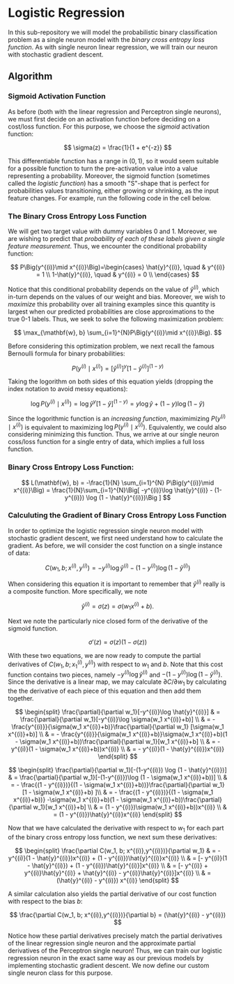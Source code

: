 # Logistic Regression
In this sub-repository we will model the probabilistic binary classification problem as a single neuron model with the *binary cross entropy loss function*. As with single neuron linear regression, we will train our neuron with stochastic gradient descent.

## Algorithm

### Sigmoid Activation Function
As before (both with the linear regression and Perceptron single neurons), we must first decide on an activation function before deciding on a cost/loss function. For this purpose, we choose the *sigmoid* activation function:

$$
\sigma(z) = \frac{1}{1 + e^{-z}}
$$

This differentiable function has a range in $(0, 1)$, so it would seem suitable for a possible function to turn the pre-activation value into a value representing a probability. Moreover, the sigmoid function (sometimes called the *logistic function*) has a smooth "S"-shape that is perfect for probabilities values transitioning, either growing or shrinking, as the input feature changes. For example, run the following code in the cell below. 


### The Binary Cross Entropy Loss Function 
We will get two target value with dummy variables 0 and 1. Moreover, we are wishing to predict that *probability of each of these labels given a single feature measurement*. Thus, we encounter the conditional probability function:

$$
P\Big(y^{(i)}\mid x^{(i)}\Big)=\begin{cases}
          \hat{y}^{(i)}, \quad &  y^{(i)} = 1 \\
          1-\hat{y}^{(i)}, \quad & y^{(i)} = 0 \\
     \end{cases}
$$

Notice that this conditional probability depends on the value of $\hat{y}^{(i)}$, which in-turn depends on the values of our weight and bias. Moreover, we wish to *maximize* this probability over all training examples since this quantity is largest when our predicted probabilities are close approximations to the true 0-1 labels. Thus, we seek to solve the following maximization problem:

$$
\max_{\mathbf{w}, b} \sum_{i=1}^{N}P\Big(y^{(i)}\mid x^{(i)}\Big).
$$

Before considering this optimization problem, we next recall the famous Bernoulli formula for binary probabilities:

$$
P\Big(y^{(i)}\mid x^{(i)}\Big) = [\hat{y}^{(i)}]^{y}[1 - \hat{y}^{(i)}]^{(1-y)}
$$

Taking the logorithm on both sides of this equation yields (dropping the index notation to avoid messy equations):

$$
\log P\Big(y^{(i)}\mid x^{(i)}\Big) = \log \hat{y}^{y}[1 - \hat{y}]^{(1-y)} = y\log \hat{y} + (1-y) \log (1 - \hat{y})
$$

Since the logorithmic function is an *increasing function*, maximimizing $P\Big(y^{(i)}\mid x^{(i)}\Big)$ is equivalent to maximizing $\log P\Big(y^{(i)}\mid x^{(i)}\Big)$. Equivalently, we could also considering minimizing this function. Thus, we arrive at our single neuron coss/loss function for a single entry of data, which implies a full loss function. 

### Binary Cross Entropy Loss Function:
$$
L(\mathbf{w}, b) = -\frac{1}{N} \sum_{i=1}^{N} P\Big(y^{(i)}\mid x^{(i)}\Big) = \frac{1}{N}\sum_{i=1}^{N}\Big[ -y^{(i)}\log \hat{y}^{(i)} - (1-y^{(i)}) \log (1 - \hat{y}^{(i)})\Big ]
$$

### Calculuting the Gradient of Binary Cross Entropy Loss Function
In order to optimize the logistic regression single neuron model with stochastic gradient descent, we first need understand how to calculate the gradient. As before, we will consider the cost function on a single instance of data:

$$
C(w_1, b; x^{(i)},y^{(i)}) = -y^{(i)}\log \hat{y}^{(i)} - (1-y^{(i)}) \log (1 - \hat{y}^{(i)})
$$

When considering this equation it is important to remember that $\hat{y}^{(i)}$ really is a composite function. More specifically, we note

$$
\hat{y}^{(i)} = \sigma(z) = \sigma(w_1x^{(i)} + b).
$$

Next we note the particularly nice closed form of the derivative of the sigmoid function.

$$
\sigma'(z) = \sigma(z)(1 - \sigma(z))
$$

With these two equations, we are now ready to compute the partial derivatives of $C(w_1, b; x_{1}^{(i)},y^{(i)})$ with respect to $w_1$ and $b$. Note that this cost function contains two pieces, namely $-y^{(i)}\log \hat{y}^{(i)}$ and $- (1-y^{(i)}) \log (1 - \hat{y}^{(i)})$. Since the derivative is a linear map, we may calculate $\partial C/ \partial w_1$ by calculating the the derivative of each piece of this equation and then add them together. 

$$
\begin{split}
\frac{\partial}{\partial w_1}[-y^{(i)}\log \hat{y}^{(i)}] & = \frac{\partial}{\partial w_1}[-y^{(i)}\log \sigma(w_1 x^{(i)}+b)] \\
 & = - \frac{y^{(i)}}{\sigma(w_1 x^{(i)}+b)}\frac{\partial}{\partial w_1} [\sigma(w_1 x^{(i)}+b)] \\
 & = - \frac{y^{(i)}}{\sigma(w_1 x^{(i)}+b)}\sigma(w_1 x^{(i)}+b)(1 - \sigma(w_1 x^{(i)}+b))\frac{\partial}{\partial w_1}[w_1 x^{(i)}+b] \\
 & = - y^{(i)}(1 - \sigma(w_1 x^{(i)}+b))x^{(i)} \\
 & = - y^{(i)}(1 - \hat{y}^{(i)})x^{(i)} 
\end{split}
$$

$$
\begin{split}
\frac{\partial}{\partial w_1}[-(1-y^{(i)}) \log (1 - \hat{y}^{(i)})] & = \frac{\partial}{\partial w_1}[-(1-y^{(i)})\log (1 - \sigma(w_1 x^{(i)}+b))] \\
 & = - \frac{(1 - y^{(i)})}{(1 - \sigma(w_1 x^{(i)}+b))}\frac{\partial}{\partial w_1} [1 - \sigma(w_1 x^{(i)}+b) ]\\
 & = -  \frac{(1 - y^{(i)})}{(1 - \sigma(w_1 x^{(i)}+b))} -\sigma(w_1 x^{(i)}+b)(1 - \sigma(w_1 x^{(i)}+b))\frac{\partial}{\partial w_1}[w_1 x^{(i)}+b] \\
 & = (1 - y^{(i)})\sigma(w_1 x^{(i)}+b))x^{(i)} \\
 & = (1 - y^{(i)})\hat{y}^{(i)}x^{(i)} 
\end{split}
$$

Now that we have calculated the derivative with respect to $w_1$ for each part of the binary cross entropy loss function, we next sum these derivatives:

$$
\begin{split}
\frac{\partial C(w_1, b; x^{(i)},y^{(i)})}{\partial w_1} & = - y^{(i)}(1 - \hat{y}^{(i)})x^{(i)} + (1 - y^{(i)})\hat{y}^{(i)}x^{(i)} \\
 & = [- y^{(i)}(1 - \hat{y}^{(i)}) + (1 - y^{(i)})\hat{y}^{(i)}]x^{(i)} \\
 & = [- y^{(i)} + y^{(i)}\hat{y}^{(i)} + \hat{y}^{(i)} - y^{(i)}\hat{y}^{(i)}]x^{(i)} \\
 & = (\hat{y}^{(i)} - y^{(i)}) x^{(i)}
\end{split}
$$

A similar calculation also yields the partial derivative of our cost function with respect to the bias $b$:

$$
\frac{\partial C(w_1, b; x^{(i)},y^{(i)})}{\partial b} = (\hat{y}^{(i)} - y^{(i)})
$$

Notice how these partial derivatives precisely match the partial derivatives of the linear regression single neuron and the approximate partial derivatives of the Perceptron single neuron! Thus, we can train our logistic regression neuron in the exact same way as our previous models by implementing stochastic gradient descent. We now define our custom single neuron class for this purpose. 
